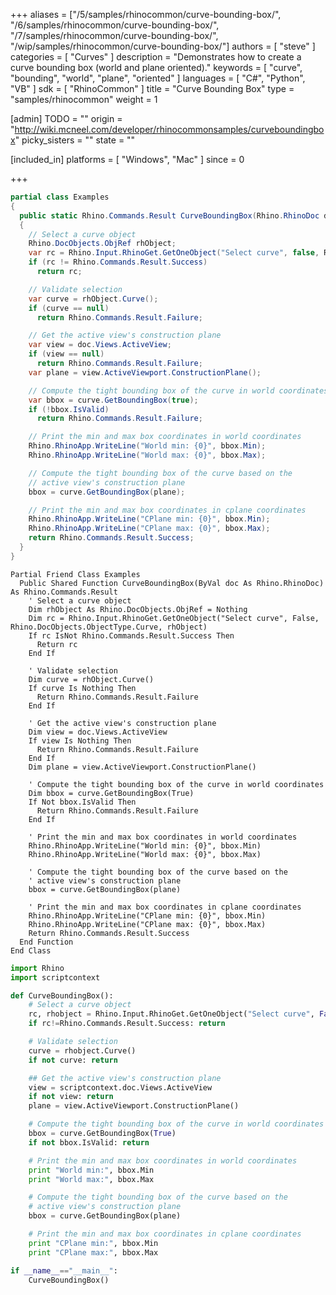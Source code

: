 +++
aliases = ["/5/samples/rhinocommon/curve-bounding-box/", "/6/samples/rhinocommon/curve-bounding-box/", "/7/samples/rhinocommon/curve-bounding-box/", "/wip/samples/rhinocommon/curve-bounding-box/"]
authors = [ "steve" ]
categories = [ "Curves" ]
description = "Demonstrates how to create a curve bounding box (world and plane oriented)."
keywords = [ "curve", "bounding", "world", "plane", "oriented" ]
languages = [ "C#", "Python", "VB" ]
sdk = [ "RhinoCommon" ]
title = "Curve Bounding Box"
type = "samples/rhinocommon"
weight = 1

[admin]
TODO = ""
origin = "http://wiki.mcneel.com/developer/rhinocommonsamples/curveboundingbox"
picky_sisters = ""
state = ""

[included_in]
platforms = [ "Windows", "Mac" ]
since = 0

+++

<div class="codetab-content" id="cs">

```cs
partial class Examples
{
  public static Rhino.Commands.Result CurveBoundingBox(Rhino.RhinoDoc doc)
  {
    // Select a curve object
    Rhino.DocObjects.ObjRef rhObject;
    var rc = Rhino.Input.RhinoGet.GetOneObject("Select curve", false, Rhino.DocObjects.ObjectType.Curve, out rhObject);
    if (rc != Rhino.Commands.Result.Success)
      return rc;

    // Validate selection
    var curve = rhObject.Curve();
    if (curve == null)
      return Rhino.Commands.Result.Failure;

    // Get the active view's construction plane
    var view = doc.Views.ActiveView;
    if (view == null)
      return Rhino.Commands.Result.Failure;
    var plane = view.ActiveViewport.ConstructionPlane();

    // Compute the tight bounding box of the curve in world coordinates
    var bbox = curve.GetBoundingBox(true);
    if (!bbox.IsValid)
      return Rhino.Commands.Result.Failure;

    // Print the min and max box coordinates in world coordinates
    Rhino.RhinoApp.WriteLine("World min: {0}", bbox.Min);
    Rhino.RhinoApp.WriteLine("World max: {0}", bbox.Max);

    // Compute the tight bounding box of the curve based on the
    // active view's construction plane
    bbox = curve.GetBoundingBox(plane);

    // Print the min and max box coordinates in cplane coordinates
    Rhino.RhinoApp.WriteLine("CPlane min: {0}", bbox.Min);
    Rhino.RhinoApp.WriteLine("CPlane max: {0}", bbox.Max);
    return Rhino.Commands.Result.Success;
  }
}
```

</div>


<div class="codetab-content" id="vb">

```vbnet
Partial Friend Class Examples
  Public Shared Function CurveBoundingBox(ByVal doc As Rhino.RhinoDoc) As Rhino.Commands.Result
	' Select a curve object
	Dim rhObject As Rhino.DocObjects.ObjRef = Nothing
	Dim rc = Rhino.Input.RhinoGet.GetOneObject("Select curve", False, Rhino.DocObjects.ObjectType.Curve, rhObject)
	If rc IsNot Rhino.Commands.Result.Success Then
	  Return rc
	End If

	' Validate selection
	Dim curve = rhObject.Curve()
	If curve Is Nothing Then
	  Return Rhino.Commands.Result.Failure
	End If

	' Get the active view's construction plane
	Dim view = doc.Views.ActiveView
	If view Is Nothing Then
	  Return Rhino.Commands.Result.Failure
	End If
	Dim plane = view.ActiveViewport.ConstructionPlane()

	' Compute the tight bounding box of the curve in world coordinates
	Dim bbox = curve.GetBoundingBox(True)
	If Not bbox.IsValid Then
	  Return Rhino.Commands.Result.Failure
	End If

	' Print the min and max box coordinates in world coordinates
	Rhino.RhinoApp.WriteLine("World min: {0}", bbox.Min)
	Rhino.RhinoApp.WriteLine("World max: {0}", bbox.Max)

	' Compute the tight bounding box of the curve based on the
	' active view's construction plane
	bbox = curve.GetBoundingBox(plane)

	' Print the min and max box coordinates in cplane coordinates
	Rhino.RhinoApp.WriteLine("CPlane min: {0}", bbox.Min)
	Rhino.RhinoApp.WriteLine("CPlane max: {0}", bbox.Max)
	Return Rhino.Commands.Result.Success
  End Function
End Class
```

</div>


<div class="codetab-content" id="py">

```python
import Rhino
import scriptcontext

def CurveBoundingBox():
    # Select a curve object
    rc, rhobject = Rhino.Input.RhinoGet.GetOneObject("Select curve", False, Rhino.DocObjects.ObjectType.Curve)
    if rc!=Rhino.Commands.Result.Success: return

    # Validate selection
    curve = rhobject.Curve()
    if not curve: return

    ## Get the active view's construction plane
    view = scriptcontext.doc.Views.ActiveView
    if not view: return
    plane = view.ActiveViewport.ConstructionPlane()

    # Compute the tight bounding box of the curve in world coordinates
    bbox = curve.GetBoundingBox(True)
    if not bbox.IsValid: return

    # Print the min and max box coordinates in world coordinates
    print "World min:", bbox.Min
    print "World max:", bbox.Max

    # Compute the tight bounding box of the curve based on the
    # active view's construction plane
    bbox = curve.GetBoundingBox(plane)

    # Print the min and max box coordinates in cplane coordinates
    print "CPlane min:", bbox.Min
    print "CPlane max:", bbox.Max

if __name__=="__main__":
    CurveBoundingBox()
```

</div>
